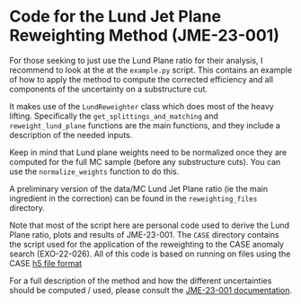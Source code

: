 # Code for the Lund Jet Plane Reweighting Method (JME-23-001)


For those seeking to just use the Lund Plane ratio for their analysis,
I recommend to look at the 
at the `example.py` script.
This contains an example of how to apply the method to compute the corrected efficiency
and all components of the uncertainty on a substructure cut.

It makes use of the `LundReweighter` class which does most of the heavy
lifting.
Specifically the `get_splittings_and_matching` and `reweight_lund_plane` functions are the main functions, and they include
a description of the needed inputs.

Keep in mind that Lund plane weights need to be normalized once they are computed for the
full MC sample (before any substructure cuts).
You can use the `normalize_weights` function to do this.

A preliminary version of the data/MC Lund Jet Plane ratio (ie the main ingredient in the correction)
can be found in the `reweighting_files` directory. 


Note that most of the script here are
personal code used to derive the Lund Plane ratio, plots and results of
JME-23-001.
The `CASE` directory contains the script used for the application of the reweighting to the
CASE anomaly search (EXO-22-026). 
All of this code is based on running on files using the CASE [h5 file format](https://github.com/case-team/CASEUtils/tree/master/H5_maker)

For a full description of the method and how the different uncertainties should be computed / used,
    please consult the [JME-23-001 documentation](https://cms.cern.ch/iCMS/analysisadmin/cadilines?id=2660&ancode=JME-23-001&tp=an&line=JME-23-001). 
    



